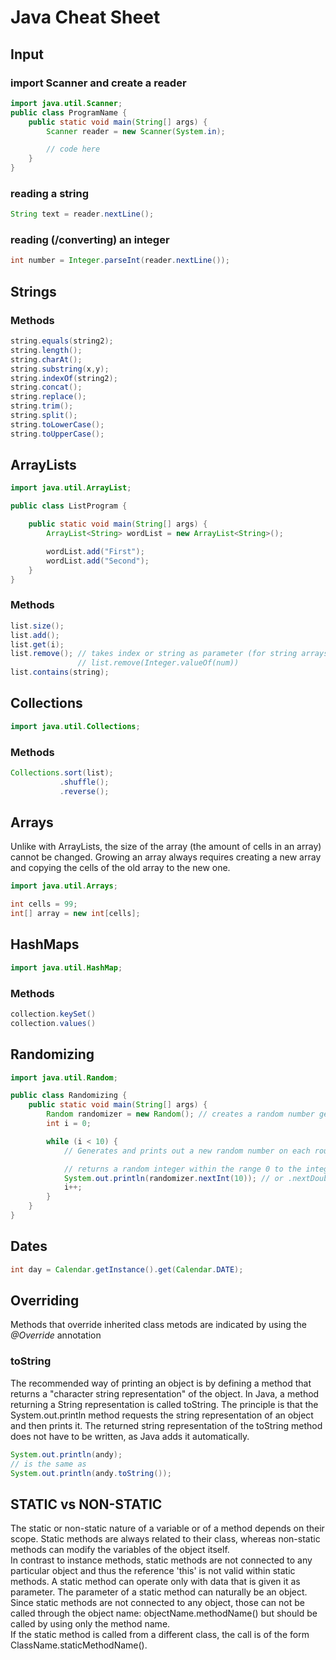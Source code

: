 # Java Cheat Sheet
## Input
### import Scanner and create a reader
```Java
import java.util.Scanner;
public class ProgramName {
    public static void main(String[] args) {
        Scanner reader = new Scanner(System.in);

        // code here
    }
}
```

### reading a string
```Java
String text = reader.nextLine();
```

### reading (/converting) an integer
```Java
int number = Integer.parseInt(reader.nextLine());
```

## Strings
### Methods
```Java
string.equals(string2);
string.length();
string.charAt();
string.substring(x,y);
string.indexOf(string2);
string.concat();
string.replace();
string.trim();
string.split();
string.toLowerCase();
string.toUpperCase();
```

## ArrayLists
```Java
import java.util.ArrayList;

public class ListProgram {

    public static void main(String[] args) {
        ArrayList<String> wordList = new ArrayList<String>();

        wordList.add("First");
        wordList.add("Second");
    }
}
```

### Methods
```Java
list.size();
list.add();
list.get(i);
list.remove(); // takes index or string as parameter (for string arrays)
               // list.remove(Integer.valueOf(num))
list.contains(string);
```

## Collections
```Java
import java.util.Collections;
```

### Methods
```Java
Collections.sort(list);
           .shuffle();
           .reverse();
```

## Arrays
Unlike with ArrayLists, the size of the array (the amount of cells in an array) cannot be changed. Growing an array always requires creating a new array and copying the cells of the old array to the new one.
```Java
import java.util.Arrays;

int cells = 99;
int[] array = new int[cells];
```

## HashMaps
```Java
import java.util.HashMap;
```

### Methods
```Java
collection.keySet()
collection.values()
```

## Randomizing
```Java
import java.util.Random;

public class Randomizing {
    public static void main(String[] args) {
        Random randomizer = new Random(); // creates a random number generator
        int i = 0;

        while (i < 10) {
            // Generates and prints out a new random number on each round of the loop

            // returns a random integer within the range 0 to the integer given as parameter- 1
            System.out.println(randomizer.nextInt(10)); // or .nextDouble()
            i++;
        }
    }
}
```
## Dates
```Java
int day = Calendar.getInstance().get(Calendar.DATE);
```

## Overriding
Methods that override inherited class metods are indicated by using the *@Override* annotation

### toString
The recommended way of printing an object is by defining a method that returns a "character string representation" of the object. In Java, a method returning a String representation is called toString. The principle is that the System.out.println method requests the string representation of an object and then prints it. The returned string representation of the toString method does not have to be written, as Java adds it automatically.
```Java
System.out.println(andy);
// is the same as
System.out.println(andy.toString());
```

## STATIC vs NON-STATIC
The static or non-static nature of a variable or of a method depends on their scope. Static methods are always related to their class, whereas non-static methods can modify the variables of the object itself.  
In contrast to instance methods, static methods are not connected to any particular object and thus the reference 'this' is not valid within static methods. A static method can operate only with data that is given it as parameter. The parameter of a static method can naturally be an object.  
Since static methods are not connected to any object, those can not be called through the object name: objectName.methodName() but should be called by using only the method name.  
If the static method is called from a different class, the call is of the form ClassName.staticMethodName().